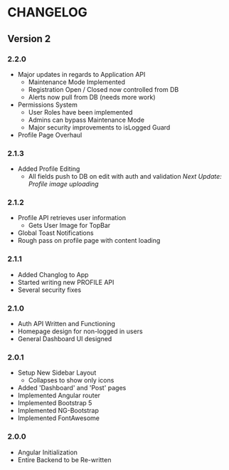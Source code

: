 # CHANGELOG

## Version 2

### 2.2.0
- Major updates in regards to Application API
  - Maintenance Mode Implemented
  - Registration Open / Closed now controlled from DB
  - Alerts now pull from DB (needs more work)
- Permissions System
  - User Roles have been implemented
  - Admins can bypass Maintenance Mode
  - Major security improvements to isLogged Guard
- Profile Page Overhaul

### 2.1.3
- Added Profile Editing
  - All fields push to DB on edit with auth and validation
*Next Update: Profile image uploading*

### 2.1.2
- Profile API retrieves user information
  - Gets User Image for TopBar
- Global Toast Notifications
- Rough pass on profile page with content loading

### 2.1.1
- Added Changlog to App
- Started writing new PROFILE API
- Several security fixes

### 2.1.0
- Auth API Written and Functioning
- Homepage design for non-logged in users
- General Dashboard UI designed

### 2.0.1
- Setup New Sidebar Layout
    - Collapses to show only icons
- Added 'Dashboard' and 'Post' pages
- Implemented Angular router
- Implemented Bootstrap 5
- Implemented NG-Bootstrap
- Implemented FontAwesome

### 2.0.0
- Angular Initialization
- Entire Backend to be Re-written
